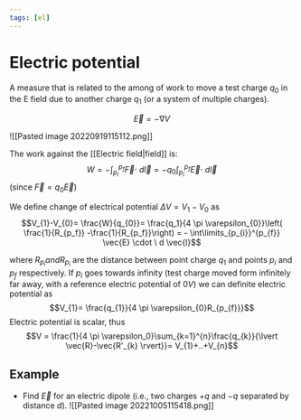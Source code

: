 ```yaml
---
tags: [el]
---
```

# Electric potential
A measure that is related to the among of work to move a test charge $q_0$ in the E field due to another charge $q_{1}$ (or a system of multiple charges).

$$\vec{E} = - \nabla V$$

![[Pasted image 20220919115112.png]]

The work against the [[Electric field|field]] is: $$W = - \int_{p_{i}}^{p_{f}} \vec{F} \cdot \ d \vec{l} = -q_{0} \int_{p_{i}}^{p_{f}} \vec{E} \cdot \ d \vec{l}$$ (since $\vec{F} = q_{0} \vec{E}$)

We define change of electrical potential $\Delta V = V_{1}- V_{0}$ as $$V_{1}-V_{0}= \frac{W}{q_{0}}= \frac{q_1}{4 \pi \varepsilon_{0}}\left( \frac{1}{R_{p_f}}  -\frac{1}{R_{p_f}}\right) = - \int\limits_{p_{i}}^{p_{f}} \vec{E} \cdot \ d \vec{l}$$

where $R_{p_{i}} and R_{p_{i}}$ are the distance between point charge $q_{1}$ and points $p_{i}$ and $p_{f}$ respectively.
If $p_{i}$ goes towards infinity (test charge moved form infinitely far away, with a reference electric potential of $0V$) we can definite electric potential as $$V_{1}= \frac{q_{1}}{4 \pi \varepsilon_{0}R_{p_{f}}}$$
Electric potential is scalar, thus
$$V = \frac{1}{4 \pi \varepsilon_0}\sum_{k=1}^{n}\frac{q_{k}}{\lvert \vec{R}-\vec{R'_{k} \rvert}}= V_{1}+..+V_{n}$$

## Example
- Find $\vec{E}$ for an electric dipole (i.e., two charges $+q$ and $-q$ separated by distance $d$).
![[Pasted image 20221005115418.png]]




